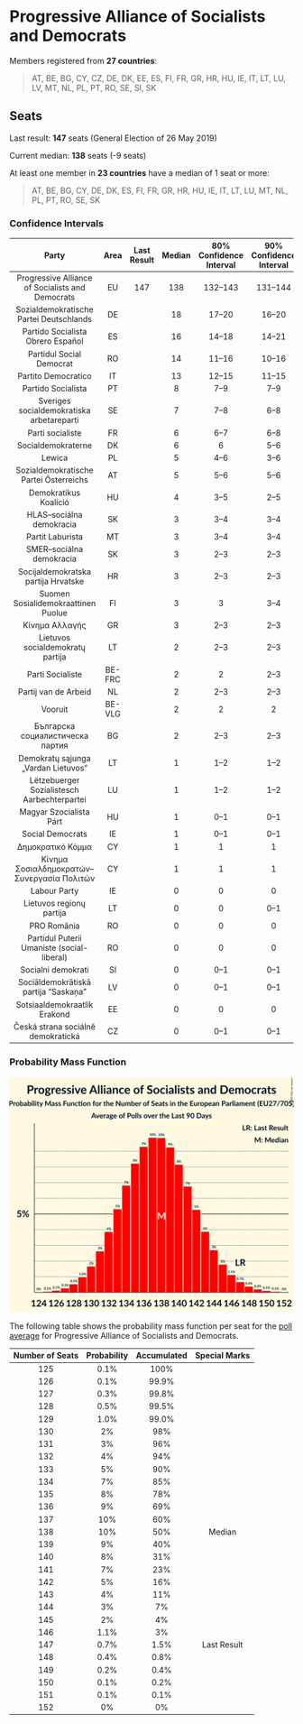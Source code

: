 # Progressive Alliance of Socialists and Democrats

Members registered from **27 countries**:

> AT, BE, BG, CY, CZ, DE, DK, EE, ES, FI, FR, GR, HR, HU, IE, IT, LT, LU, LV, MT, NL, PL, PT, RO, SE, SI, SK

## Seats

Last result: **147** seats (General Election of 26 May 2019)

Current median: **138** seats (-9 seats)

At least one member in **23 countries** have a median of 1 seat or more:

> AT, BE, BG, CY, DE, DK, ES, FI, FR, GR, HR, HU, IE, IT, LT, LU, MT, NL, PL, PT, RO, SE, SK

### Confidence Intervals

| Party | Area | Last Result | Median | 80% Confidence Interval | 90% Confidence Interval | 95% Confidence Interval | 99% Confidence Interval |
|:-----:|:----:|:-----------:|:------:|:-----------------------:|:-----------------------:|:-----------------------:|:-----------------------:|
| Progressive Alliance of Socialists and Democrats | EU | 147 | 138 | 132–143 | 131–144 | 130–146 | 128–148 |
| Sozialdemokratische Partei Deutschlands | DE | | 18 | 17–20 | 16–20 | 16–20 | 15–21 |
| Partido Socialista Obrero Español | ES | | 16 | 14–18 | 14–21 | 14–21 | 13–21 |
| Partidul Social Democrat | RO | | 14 | 11–16 | 10–16 | 10–16 | 10–17 |
| Partito Democratico | IT | | 13 | 12–15 | 11–15 | 11–15 | 10–16 |
| Partido Socialista | PT | | 8 | 7–9 | 7–9 | 6–10 | 6–10 |
| Sveriges socialdemokratiska arbetareparti | SE | | 7 | 7–8 | 6–8 | 6–8 | 6–8 |
| Parti socialiste | FR | | 6 | 6–7 | 6–8 | 5–8 | 5–8 |
| Socialdemokraterne | DK | | 6 | 6 | 5–6 | 5–6 | 5–6 |
| Lewica | PL | | 5 | 4–6 | 3–6 | 3–7 | 3–7 |
| Sozialdemokratische Partei Österreichs | AT | | 5 | 5–6 | 5–6 | 5–6 | 5–7 |
| Demokratikus Koalíció | HU | | 4 | 3–5 | 2–5 | 2–5 | 2–5 |
| HLAS–sociálna demokracia | SK | | 3 | 3–4 | 3–4 | 3–4 | 2–4 |
| Partit Laburista | MT | | 3 | 3–4 | 3–4 | 3–4 | 3–4 |
| SMER–sociálna demokracia | SK | | 3 | 2–3 | 2–3 | 2–3 | 2–3 |
| Socijaldemokratska partija Hrvatske | HR | | 3 | 2–3 | 2–3 | 2–3 | 2–3 |
| Suomen Sosialidemokraattinen Puolue | FI | | 3 | 3 | 3–4 | 3–4 | 2–4 |
| Κίνημα Αλλαγής | GR | | 3 | 2–3 | 2–3 | 2–3 | 2–4 |
| Lietuvos socialdemokratų partija | LT | | 2 | 2–3 | 2–3 | 2–3 | 2–3 |
| Parti Socialiste | BE-FRC | | 2 | 2 | 2–3 | 2–3 | 2–3 |
| Partij van de Arbeid | NL | | 2 | 2–3 | 2–3 | 2–3 | 2–3 |
| Vooruit | BE-VLG | | 2 | 2 | 2 | 2 | 2–3 |
| Българска социалистическа партия | BG | | 2 | 2–3 | 2–3 | 1–3 | 1–3 |
| Demokratų sąjunga „Vardan Lietuvos“ | LT | | 1 | 1–2 | 1–2 | 1–2 | 1–2 |
| Lëtzebuerger Sozialistesch Aarbechterpartei | LU | | 1 | 1–2 | 1–2 | 1–2 | 1–2 |
| Magyar Szocialista Párt | HU | | 1 | 0–1 | 0–1 | 0–1 | 0–1 |
| Social Democrats | IE | | 1 | 0–1 | 0–1 | 0–1 | 0–1 |
| Δημοκρατικό Κόμμα | CY | | 1 | 1 | 1 | 1 | 1 |
| Κίνημα Σοσιαλδημοκρατών–Συνεργασία Πολιτών | CY | | 1 | 1 | 1 | 1 | 1 |
| Labour Party | IE | | 0 | 0 | 0 | 0 | 0 |
| Lietuvos regionų partija | LT | | 0 | 0 | 0–1 | 0–1 | 0–1 |
| PRO România | RO | | 0 | 0 | 0 | 0–1 | 0–2 |
| Partidul Puterii Umaniste (social-liberal) | RO | | 0 | 0 | 0 | 0–2 | 0–2 |
| Socialni demokrati | SI | | 0 | 0–1 | 0–1 | 0–1 | 0–1 |
| Sociāldemokrātiskā partija “Saskaņa” | LV | | 0 | 0–1 | 0–1 | 0–1 | 0–1 |
| Sotsiaaldemokraatlik Erakond | EE | | 0 | 0 | 0 | 0 | 0–1 |
| Česká strana sociálně demokratická | CZ | | 0 | 0–1 | 0–1 | 0–1 | 0–2 |

### Probability Mass Function

![Graph with seats probability mass function not yet produced](average-2022-12-31-seats-pmf-progressiveallianceofsocialistsanddemocrats.png "Seats Probability Mass Function")

The following table shows the probability mass function per seat for the [poll average](average-2022-12-31.html) for Progressive Alliance of Socialists and Democrats.

| Number of Seats | Probability | Accumulated | Special Marks |
|:---------------:|:-----------:|:-----------:|:-------------:|
| 125 | 0.1% | 100% |  |
| 126 | 0.1% | 99.9% |  |
| 127 | 0.3% | 99.8% |  |
| 128 | 0.5% | 99.5% |  |
| 129 | 1.0% | 99.0% |  |
| 130 | 2% | 98% |  |
| 131 | 3% | 96% |  |
| 132 | 4% | 94% |  |
| 133 | 5% | 90% |  |
| 134 | 7% | 85% |  |
| 135 | 8% | 78% |  |
| 136 | 9% | 69% |  |
| 137 | 10% | 60% |  |
| 138 | 10% | 50% | Median |
| 139 | 9% | 40% |  |
| 140 | 8% | 31% |  |
| 141 | 7% | 23% |  |
| 142 | 5% | 16% |  |
| 143 | 4% | 11% |  |
| 144 | 3% | 7% |  |
| 145 | 2% | 4% |  |
| 146 | 1.1% | 3% |  |
| 147 | 0.7% | 1.5% | Last Result |
| 148 | 0.4% | 0.8% |  |
| 149 | 0.2% | 0.4% |  |
| 150 | 0.1% | 0.2% |  |
| 151 | 0.1% | 0.1% |  |
| 152 | 0% | 0% |  |


